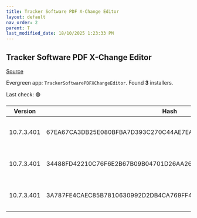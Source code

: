 ```yaml
---
title: Tracker Software PDF X-Change Editor
layout: default
nav_order: 2
parent: T
last_modified_date: 18/10/2025 1:23:33 PM
---
```


## Tracker Software PDF X-Change Editor

[Source](https://pdf-xchange.eu/pdf-xchange-editor/index.htm)

Evergreen app: `TrackerSoftwarePDFXChangeEditor`. Found **3** installers.

Last check: 🟢

| Version    | Hash                                                             | Architecture | Type | URI                                                                                                            |
| ---------- | ---------------------------------------------------------------- | ------------ | ---- | -------------------------------------------------------------------------------------------------------------- |
| 10.7.3.401 | 67EA67CA3DB25E080BFBA7D393C270C44AE7EAC55F304B7168038E5D43F81D41 | ARM64        | msi  | [https://downloads.pdf-xchange.com/EditorV10.ARM64.msi](https://downloads.pdf-xchange.com/EditorV10.ARM64.msi) |
| 10.7.3.401 | 34488FD42210C76F6E2B67B09B04701D26AA26ADD6DAE5BADE1E19DD76070445 | x64          | msi  | [https://downloads.pdf-xchange.com/EditorV10.x64.msi](https://downloads.pdf-xchange.com/EditorV10.x64.msi)     |
| 10.7.3.401 | 3A787FE4CAEC85B7810630992D2DB4CA769FF4DDEAAE52DDBFCF1F633CF764D2 | x86          | msi  | [https://downloads.pdf-xchange.com/EditorV10.x86.msi](https://downloads.pdf-xchange.com/EditorV10.x86.msi)     |
